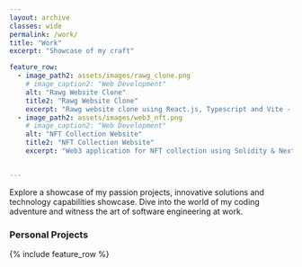 ```yaml
---
layout: archive
classes: wide
permalink: /work/
title: "Work"
excerpt: "Showcase of my craft"

feature_row:
  - image_path2: assets/images/rawg_clone.png
    # image_caption2: "Web Development"
    alt: "Rawg Website Clone"
    title2: "Rawg Website Clone"
    excerpt: "Rawg website clone using React.js, Typescript and Vite - https://game-hub-chi-coral.vercel.app/"
  - image_path2: assets/images/web3_nft.png
    # image_caption2: "Web Development"
    alt: "NFT Collection Website"
    title2: "NFT Collection Website"
    excerpt: "Web3 application for NFT collection using Solidity & NextJs with metamask as auth. - https://lw3-whitelist-dapp-v5bl-agfmojcr6-ecnerret-adajet.vercel.app/"


---
```


Explore a showcase of my passion projects, innovative solutions and technology capabilities showcase. Dive into the world of my coding adventure and witness the art of software engineering at work.

### Personal Projects

{% include feature_row %}
